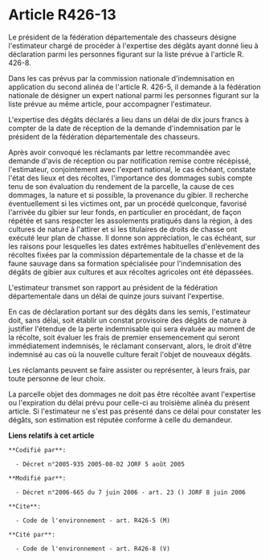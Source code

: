 # Article R426-13

Le président de la fédération départementale des chasseurs désigne l'estimateur chargé de procéder à l'expertise des dégâts
ayant donné lieu à déclaration parmi les personnes figurant sur la liste prévue à l'article R. 426-8.

Dans les cas prévus par la commission nationale d'indemnisation en application du second alinéa de l'article R. 426-5, il
demande à la fédération nationale de désigner un expert national parmi les personnes figurant sur la liste prévue au même
article, pour accompagner l'estimateur.

L'expertise des dégâts déclarés a lieu dans un délai de dix jours francs à compter de la date de réception de la demande
d'indemnisation par le président de la fédération départementale des chasseurs.

Après avoir convoqué les réclamants par lettre recommandée avec demande d'avis de réception ou par notification remise contre
récépissé, l'estimateur, conjointement avec l'expert national, le cas échéant, constate l'état des lieux et des récoltes,
l'importance des dommages subis compte tenu de son évaluation du rendement de la parcelle, la cause de ces dommages, la
nature et si possible, la provenance du gibier. Il recherche éventuellement si les victimes ont, par un procédé quelconque,
favorisé l'arrivée du gibier sur leur fonds, en particulier en procédant, de façon répétée et sans respecter les assolements
pratiqués dans la région, à des cultures de nature à l'attirer et si les titulaires de droits de chasse ont exécuté leur plan
de chasse. Il donne son appréciation, le cas échéant, sur les raisons pour lesquelles les dates extrêmes habituelles
d'enlèvement des récoltes fixées par la commission départementale de la chasse et de la faune sauvage dans sa formation
spécialisée pour l'indemnisation des dégâts de gibier aux cultures et aux récoltes agricoles ont été dépassées.

L'estimateur transmet son rapport au président de la fédération départementale dans un délai de quinze jours suivant
l'expertise.

En cas de déclaration portant sur des dégâts dans les semis, l'estimateur doit, sans délai, soit établir un constat
provisoire des dégâts de nature à justifier l'étendue de la perte indemnisable qui sera évaluée au moment de la récolte, soit
évaluer les frais de premier ensemencement qui seront immédiatement indemnisés, le réclamant conservant, alors, le droit
d'être indemnisé au cas où la nouvelle culture ferait l'objet de nouveaux dégâts.

Les réclamants peuvent se faire assister ou représenter, à leurs frais, par toute personne de leur choix.

La parcelle objet des dommages ne doit pas être récoltée avant l'expertise ou l'expiration du délai prévu pour celle-ci au
troisième alinéa du présent article. Si l'estimateur ne s'est pas présenté dans ce délai pour constater les dégâts, son
estimation est réputée conforme à celle du demandeur.

**Liens relatifs à cet article**

	**Codifié par**:

	  - Décret n°2005-935 2005-08-02 JORF 5 août 2005

	**Modifié par**:

	  - Décret n°2006-665 du 7 juin 2006 - art. 23 () JORF 8 juin 2006

	**Cite**:

	  - Code de l'environnement - art. R426-5 (M)

	**Cité par**:

	  - Code de l'environnement - art. R426-8 (V)

